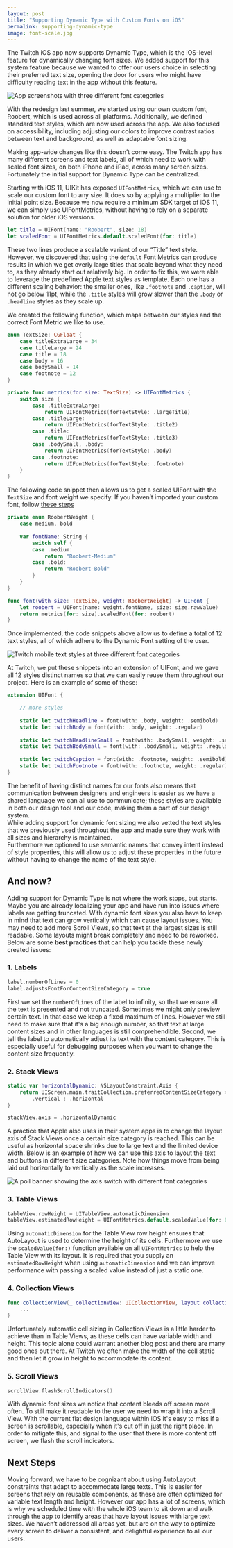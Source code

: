 ```yaml
---
layout: post
title: "Supporting Dynamic Type with Custom Fonts on iOS"
permalink: supporting-dynamic-type
image: font-scale.jpg
---
```


The Twitch iOS app now supports Dynamic Type, which is the iOS-level feature for dynamically changing font sizes. We added support for this system feature because we wanted to offer our users choice in selecting their preferred text size, opening the door for users who might have difficulty reading text in the app without this feature. 

![App screenshots with three different font categories](./assets/images/supporting-dynamic-type/TwitchApp.jpg)

With the redesign last summer, we started using our own custom font, Roobert, which is used across all platforms. Additionally, we defined standard text styles, which are now used across the app. We also  focused on accessibility, including adjusting our colors to improve contrast ratios between text and background, as well as adaptable font sizing.  

Making app-wide changes like this doesn’t come easy. The Twitch app has many different screens and text labels, all of which need to work with scaled font sizes, on both iPhone and iPad, across many screen sizes. Fortunately the initial support for Dynamic Type can be centralized.  

Starting with iOS 11, UIKit has exposed  `UIFontMetrics`, which we can use to scale our custom font to any size. It does so by applying a multiplier to the initial point size. Because we now require a minimum SDK target of iOS 11, we can simply use UIFontMetrics, without having to rely on a separate solution for older iOS versions.  

```swift
let title = UIFont(name: "Roobert", size: 18)
let scaledFont = UIFontMetrics.default.scaledFont(for: title)
```

These two lines produce a scalable variant of our “Title” text style. However, we discovered that using the `default` Font Metrics can produce results in which we get overly large titles that scale beyond what they need to, as they already start out relatively big. In order to fix this, we were able to leverage the predefined Apple text styles as template. Each one has a different scaling behavior: the smaller ones, like `.footnote` and `.caption`, will not go below 11pt, while the `.title` styles will grow slower than the `.body` or `.headline` styles as they scale up.  

We created the following function, which maps between our styles and the correct Font Metric we like to use.

```swift
enum TextSize: CGFloat {
    case titleExtraLarge = 34
    case titleLarge = 24
    case title = 18
    case body = 16
    case bodySmall = 14
    case footnote = 12
}

private func metrics(for size: TextSize) -> UIFontMetrics {
    switch size {
        case .titleExtraLarge:
            return UIFontMetrics(forTextStyle: .largeTitle)
        case .titleLarge:
            return UIFontMetrics(forTextStyle: .title2)
        case .title:
            return UIFontMetrics(forTextStyle: .title3)
        case .bodySmall, .body:
            return UIFontMetrics(forTextStyle: .body)
        case .footnote:
            return UIFontMetrics(forTextStyle: .footnote)
    }
}
```

The following code snippet then allows us to get a scaled UIFont with the `TextSize` and font weight we specify. If you haven’t imported your custom font, follow [these steps](https://developer.apple.com/documentation/uikit/text_display_and_fonts/adding_a_custom_font_to_your_app)

```swift
private enum RoobertWeight {
    case medium, bold
    
    var fontName: String {
        switch self {
        case .medium:
            return "Roobert-Medium"
        case .bold:
            return "Roobert-Bold"
        }
    }
}

func font(with size: TextSize, weight: RoobertWeight) -> UIFont {
    let roobert = UIFont(name: weight.fontName, size: size.rawValue)
    return metrics(for: size).scaledFont(for: roobert)
}
```

Once implemented, the code snippets above allow us to define a total of 12 text styles, all of which adhere to the Dynamic Font setting of the user. 

![Twitch mobile text styles at three different font categories](./assets/images/supporting-dynamic-type/fontScaling.jpg)

At Twitch, we put these snippets into an extension of UIFont, and we gave all 12 styles distinct names so that we can easily reuse them throughout our project. Here is an example of some of these:

```swift
extension UIFont {

    // more styles
	
    static let twitchHeadline = font(with: .body, weight: .semibold)
    static let twitchBody = font(with: .body, weight: .regular)
    
    static let twitchHeadlineSmall = font(with: .bodySmall, weight: .semibold)
    static let twitchBodySmall = font(with: .bodySmall, weight: .regular)
    
    static let twitchCaption = font(with: .footnote, weight: .semibold)
    static let twitchFootnote = font(with: .footnote, weight: .regular)
}
``` 

The benefit of having distinct names for our fonts also means that communication between designers and engineers is easier as we have a shared language we can all use to communicate; these styles are available in both our design tool and our code, making them a part of our design system.   
While adding support for dynamic font sizing we also vetted the text styles that we previously used throughout the app and made sure they work with all sizes and hierarchy is maintained.  
Furthermore we optioned to use semantic names that convey intent instead of style properties, this will allow us to adjust these properties in the future without having to change the name of the text style.

## And now?
Adding support for Dynamic Type is not where the work stops, but starts. Maybe you are already localizing your app and have run into issues where labels are getting truncated. With dynamic font sizes you also have to keep in mind that text can grow vertically which can cause layout issues. You may need to add more Scroll Views, so that text at the largest sizes is still readable. Some layouts might break completely and need to be reworked. Below are some **best practices** that can help you tackle these newly created issues:  

### 1. Labels
```swift
label.numberOfLines = 0
label.adjustsFontForContentSizeCategory = true
```  

First we set the `numberOfLines` of the label to infinity, so that we ensure all the text is presented and not truncated. Sometimes we might only preview certain text. In that case we keep a fixed maximum of lines. However we still need to make sure that it's a big enough number, so that text at large content sizes and in other languages is still comprehendible. Second, we tell the label to automatically adjust its text with the content category. This is especially useful for debugging purposes when you want to change the content size frequently.

### 2. Stack Views
```swift
static var horizontalDynamic: NSLayoutConstraint.Axis {
    return UIScreen.main.traitCollection.preferredContentSizeCategory > .accessibilityLarge ?
        .vertical : .horizontal
}

stackView.axis = .horizontalDynamic
```  

A practice that Apple also uses in their system apps is to change the layout axis of Stack Views once a certain size category is reached. This can be useful as horizontal space shrinks due to large text and the limited device width. Below is an example of how we can use this axis to layout the text and buttons in different size categories. Note how things move from being laid out horizontally to vertically as the scale increases.

![A poll banner showing the axis switch with different font categories](./assets/images/supporting-dynamic-type/dynamicAxis.jpg)

### 3. Table Views
```swift
tableView.rowHeight = UITableView.automaticDimension
tableView.estimatedRowHeight = UIFontMetrics.default.scaledValue(for: 60)
```  

Using `automaticDimension` for the Table View row height ensures that AutoLayout is used to determine the height of its cells. Furthermore we use the `scaledValue(for:)` function available on all `UIFontMetrics` to help the Table View with its layout. It is required that you supply an `estimatedRowHeight` when using `automaticDimension` and we can improve performance with passing a scaled value instead of just a static one.

### 4. Collection Views
```swift
func collectionView(_ collectionView: UICollectionView, layout collectionViewLayout: UICollectionViewLayout, sizeForItemAt indexPath: IndexPath) -> CGSize { 
    ...
}
```
Unfortunately automatic cell sizing in Collection Views is a little harder to achieve than in Table Views, as these cells can have variable width and height. This topic alone could warrant another blog post and there are many good ones out there. At Twitch we often make the width of the cell static and then let it grow in height to accommodate its content. 

### 5. Scroll Views
```swift
scrollView.flashScrollIndicators()
```
With dynamic font sizes we notice that content bleeds off screen more often. To still make it readable to the user we need to wrap it into a Scroll View. With the current flat design language within iOS it's easy to miss if a screen is scrollable, especially when it's cut off in just the right place. In order to mitigate this, and signal to the user that there is more content off screen, we flash the scroll indicators.

## Next Steps
Moving forward, we have to be cognizant about using AutoLayout constraints that adapt to accommodate large texts. This is easier for screens that rely on reusable components, as these are often optimized for variable text length and height. However our app has a lot of screens, which is why we scheduled time with the whole iOS team to sit down and walk through the app to identify areas that have layout issues with large text sizes. We haven’t addressed all areas yet, but are on the way to optimize every screen to deliver a consistent, and delightful experience to all our users.